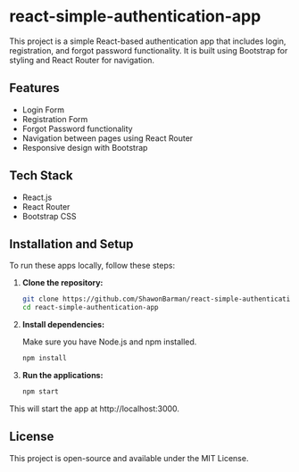 # react-simple-authentication-app
This project is a simple React-based authentication app that includes login, registration, and forgot password functionality. It is built using Bootstrap for styling and React Router for navigation.

## Features
- Login Form
- Registration Form
- Forgot Password functionality
- Navigation between pages using React Router
- Responsive design with Bootstrap

## Tech Stack
- React.js
- React Router
- Bootstrap CSS

## Installation and Setup

To run these apps locally, follow these steps:

1. **Clone the repository:**

   ```bash
   git clone https://github.com/ShawonBarman/react-simple-authentication-app.git
   cd react-simple-authentication-app
   ```

2. **Install dependencies:**

   Make sure you have Node.js and npm installed.

   ```bash
   npm install
   ```

3. **Run the applications:**

   ```bash
   npm start
   ```
This will start the app at http://localhost:3000.

## License

This project is open-source and available under the MIT License.
